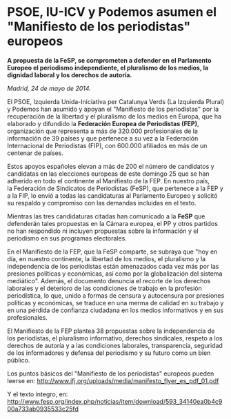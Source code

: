 # PSOE, IU-ICV y Podemos asumen el "Manifiesto de los periodistas" europeos

**A propuesta de la FeSP, se comprometen a defender en el Parlamento Europeo el periodismo independiente, el pluralismo de los medios, la dignidad laboral y los derechos de autoría.**

*Madrid, 24 de mayo de 2014.*

El PSOE, Izquierda Unida-Iniciativa per Catalunya Verds (La Izquierda Plural) y Podemos han asumido y apoyan el "Manifiesto de los periodistas" por la recuperación de la libertad y el pluralismo de los medios en Europa, que ha elaborado y difundido la **Federación Europea de Periodistas (FEP)**, organización que representa a más de 320.000 profesionales de la información de 39 países y que pertenece a su vez a la Federación Internacional de Periodistas (FIP), con 600.000 afiliados en más de un centenar de países.

Estos apoyos españoles elevan a más de 200 el número de candidatos y candidatas en las elecciones europeas de este domingo 25 que se han adherido en todo el continente al Manifiesto de la FEP. En nuestro país, la Federación de Sindicatos de Periodistas (FeSP), que pertenece a la FEP y a la FIP, lo envió a todas las candidaturas al Parlamento Europeo y solicitó su respaldo y compromiso con las demandas incluidas en el texto.

Mientras las tres candidaturas citadas han comunicado a la **FeSP** que defenderán tales propuestas en la Cámara europea, el PP y otros partidos no han respondido ni incluyen propuestas sobre la información y el periodismo en sus programas electorales.

En el Manifiesto de la FEP, que la FeSP comparte, se subraya que "hoy en día, en nuestro continente, la libertad de los medios, el pluralismo y la independencia de los periodistas están amenazados cada vez más por las presiones políticas y económicas, así como por la globalización del sistema mediático". Además, el documento denuncia el recorte de los derechos laborales y el deterioro de las condiciones de trabajo en la profesión periodística, lo que, unido a formas de censura y autocensura por presiones políticas y económicas, se traduce en una merma de calidad en su trabajo y en una pérdida de confianza ciudadana en los medios informativos y en sus profesionales.

El Manifiesto de la FEP plantea 38 propuestas sobre la independencia de los periodistas, el pluralismo informativo, derechos sindicales, respeto a los derechos de autoría y a las condiciones laborales, transparencia, seguridad de los informadores y defensa del periodismo y su futuro como un bien público.

Los puntos básicos del "Manifiesto de los periodistas" europeos pueden leerse en: http://www.ifj.org/uploads/media/manifesto_flyer_es_pdf_01.pdf

Y el texto íntegro, en: http://www.fesp.org/index.php/noticias/item/download/593_34140ea0b4c900a733ab0935533c25fd

